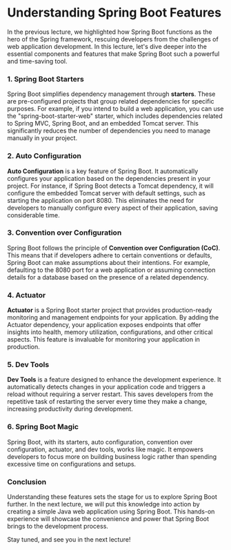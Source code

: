 # Understanding Spring Boot Features

In the previous lecture, we highlighted how Spring Boot functions as the hero of the Spring framework, rescuing developers from the challenges of web application development. In this lecture, let's dive deeper into the essential components and features that make Spring Boot such a powerful and time-saving tool.

### 1. Spring Boot Starters

Spring Boot simplifies dependency management through **starters**. These are pre-configured projects that group related dependencies for specific purposes. For example, if you intend to build a web application, you can use the "spring-boot-starter-web" starter, which includes dependencies related to Spring MVC, Spring Boot, and an embedded Tomcat server. This significantly reduces the number of dependencies you need to manage manually in your project.

### 2. Auto Configuration

**Auto Configuration** is a key feature of Spring Boot. It automatically configures your application based on the dependencies present in your project. For instance, if Spring Boot detects a Tomcat dependency, it will configure the embedded Tomcat server with default settings, such as starting the application on port 8080. This eliminates the need for developers to manually configure every aspect of their application, saving considerable time.

### 3. Convention over Configuration

Spring Boot follows the principle of **Convention over Configuration (CoC)**. This means that if developers adhere to certain conventions or defaults, Spring Boot can make assumptions about their intentions. For example, defaulting to the 8080 port for a web application or assuming connection details for a database based on the presence of a related dependency.

### 4. Actuator

**Actuator** is a Spring Boot starter project that provides production-ready monitoring and management endpoints for your application. By adding the Actuator dependency, your application exposes endpoints that offer insights into health, memory utilization, configurations, and other critical aspects. This feature is invaluable for monitoring your application in production.

### 5. Dev Tools

**Dev Tools** is a feature designed to enhance the development experience. It automatically detects changes in your application code and triggers a reload without requiring a server restart. This saves developers from the repetitive task of restarting the server every time they make a change, increasing productivity during development.

### 6. Spring Boot Magic

Spring Boot, with its starters, auto configuration, convention over configuration, actuator, and dev tools, works like magic. It empowers developers to focus more on building business logic rather than spending excessive time on configurations and setups.

### Conclusion

Understanding these features sets the stage for us to explore Spring Boot further. In the next lecture, we will put this knowledge into action by creating a simple Java web application using Spring Boot. This hands-on experience will showcase the convenience and power that Spring Boot brings to the development process.

Stay tuned, and see you in the next lecture!